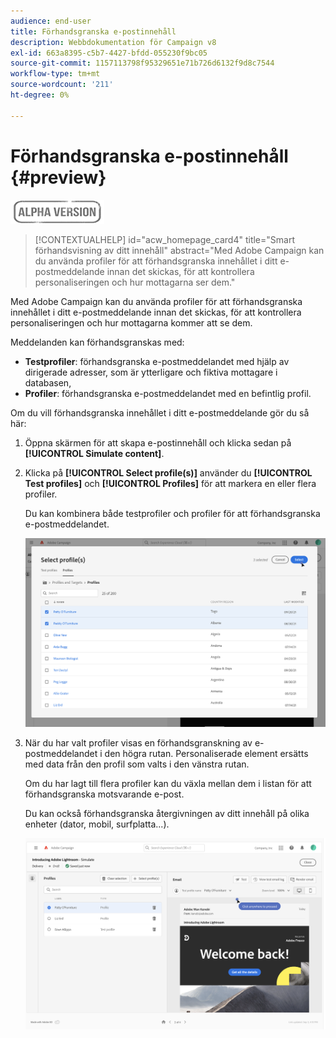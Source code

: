 ```yaml
---
audience: end-user
title: Förhandsgranska e-postinnehåll
description: Webbdokumentation för Campaign v8
exl-id: 663a8395-c5b7-4427-bfdd-055230f9bc05
source-git-commit: 1157113798f95329651e71b726d6132f9d8c7544
workflow-type: tm+mt
source-wordcount: '211'
ht-degree: 0%

---
```


# Förhandsgranska e-postinnehåll {#preview}

![](../assets/do-not-localize/badge.png)

>[!CONTEXTUALHELP]
>id="acw_homepage_card4"
>title="Smart förhandsvisning av ditt innehåll"
>abstract="Med Adobe Campaign kan du använda profiler för att förhandsgranska innehållet i ditt e-postmeddelande innan det skickas, för att kontrollera personaliseringen och hur mottagarna ser dem."

Med Adobe Campaign kan du använda profiler för att förhandsgranska innehållet i ditt e-postmeddelande innan det skickas, för att kontrollera personaliseringen och hur mottagarna kommer att se dem.

Meddelanden kan förhandsgranskas med:

* **Testprofiler**: förhandsgranska e-postmeddelandet med hjälp av dirigerade adresser, som är ytterligare och fiktiva mottagare i databasen,
* **Profiler**: förhandsgranska e-postmeddelandet med en befintlig profil.

Om du vill förhandsgranska innehållet i ditt e-postmeddelande gör du så här:

1. Öppna skärmen för att skapa e-postinnehåll och klicka sedan på **[!UICONTROL Simulate content]**.

1. Klicka på **[!UICONTROL Select profile(s)]** använder du **[!UICONTROL Test profiles]** och **[!UICONTROL Profiles]** för att markera en eller flera profiler.

   Du kan kombinera både testprofiler och profiler för att förhandsgranska e-postmeddelandet.

   ![](assets/preview-profile.png)

1. När du har valt profiler visas en förhandsgranskning av e-postmeddelandet i den högra rutan. Personaliserade element ersätts med data från den profil som valts i den vänstra rutan.

   Om du har lagt till flera profiler kan du växla mellan dem i listan för att förhandsgranska motsvarande e-post.

   Du kan också förhandsgranska återgivningen av ditt innehåll på olika enheter (dator, mobil, surfplatta...).

   ![](assets/preview.png)
